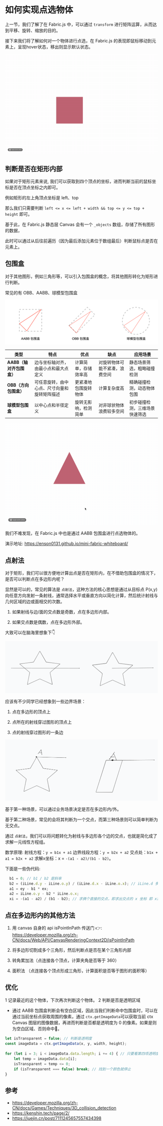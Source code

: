 # 如何实现点选物体

上一节，我们了解了在 Fabric.js 中，可以通过 `transform` 进行矩阵运算，从而达到平移、旋转、缩放的目的。

接下来我们将了解如何对一个物体进行点选，在 Fabric.js 的表现即鼠标移动到元素上，呈现hover状态，移出则显示默认状态。

![点选效果](./1.gif)

## 判断是否在矩形内部

如果对于矩形元素来说, 我们可以获取到四个顶点的坐标，进而判断当前的鼠标坐标是否在顶点坐标之内即可。

例如矩形的左上角顶点坐标是 left、top

那么我们只需要判断 `left <= x <= left + width && top <= y <= top + height` 即可。

基于此，在 Fabric.js 静态层 Canvas 会有一个  `_objects` 数组，存储了所有图形的数据，

此时可以通过从后往前遍历（因为最后添加元素位于数组最后）判断鼠标点是否在元素上。

## 包围盒

对于其他图形，例如三角形等，可以引入包围盒的概念，将其他图形转化为矩形进行判断。

常见的有 OBB、AABB、球模型包围盒

![alt text](image-3.png)

| **类型**              | **特点**                           | **优点**                     | **缺点**                     | **应用场景**                     |
|-----------------------|------------------------------------|-----------------------------|-----------------------------|---------------------------------|
| **AABB（轴对齐包围盒）** | 边与坐标轴对齐，由最小点和最大点定义 | 计算简单，存储效率高           | 对旋转物体可能不紧凑，浪费空间   | 静态场景筛选，粗略碰撞检测         |
| **OBB（方向包围盒）**   | 可任意旋转，由中心点、尺寸向量和旋转矩阵描述 | 更紧凑地包围旋转物体             | 计算复杂度高                 | 精确碰撞检测，动态物体包围         |
| **球模型包围盒**    | 以中心点和半径定义                 | 旋转无影响，检测简单             | 对非球状物体浪费较多空间         | 初步碰撞检测，三维场景快速筛选     |

![alt text](./2.gif)

我们不难发现，在 Fabric.js 中也是通过 AABB 包围盒进行点选物体的。

演示地址: https://enson0131.github.io/mini-fabric-whiteboard/

## 点射法

对于矩形，我们可以很方便地计算出点是否在矩形内，在不借助包围盒的情况下，是否可以判断点在多边形内呢？

显然是可以的，常见的算法是 `点射法`，这种方法的核心思想是通过从目标点 P(x,y) 向任意方向发射一条射线，通常选择水平或垂直方向以简化计算，然后统计射线与几何区域的边或面相交的次数。

1. 如果射线与边/面的交点数是奇数，点在多边形内部。
   
2. 如果交点数是偶数，点在多边形外部。

大致可以在脑海里想象下👇

![alt text](image-4.png)

应该有不少同学已经想象到一些边界场景：

1. 点在多边形的顶点上
   
2. 点所在的射线穿过图形的顶点上

3. 点的射线穿过图形的一条边


![alt text](image-5.png)

基于第一种场景，可以通过业务场景决定是否在多边形内/外。

基于第二种场景，常见的会将其判断为一个交点，而第三种场景则可以简单判断为无交点。

通过 `点射法`，我们可以将问题转化为射线与多边形各个边的交点，也就是简化成了求解一元线性方程组。

数学原理:
    射线方程：`y = b1x + a1`
    边界线段方程：`y = b2x + a2`
    交点处：`b1x + a1 = b2x + a2`
    求解x坐标：x = `-(a1 - a2)/(b1 - b2)`。
          
下面是一些伪代码:

```js
  b1 = 0; // b1 / b2 是斜率
  b2 = (iLine.d.y - iLine.o.y) / (iLine.d.x - iLine.o.x); // iLine.d 多边形线段的终点、iLine.o 是多边形线段的起点
  a1 = ey - b1 * ex;
  a2 = iLine.o.y - b2 * iLine.o.x;
  xi = -(a1 - a2) / (b1 - b2); // 求俩个直接的交点，即求出交点的 x 坐标 即 xi = a1 - a2 / b2;
```

## 点在多边形内的其他方法

1. 用 canvas 自身的 api isPointInPath 传送门 👉: https://developer.mozilla.org/zh-CN/docs/Web/API/CanvasRenderingContext2D/isPointInPath

2. 将多边形切割成多个三角形，然后判断点是否在某个三角形内部

3. 转角累加法（点连接各个顶点，计算夹角是否等于 360）

4. 面积法 （点连接各个顶点形成三角形，计算面积是否等于图形的面积等）


## 优化
1 记录最近的这个物体，下次再次判断这个物体。
2 判断是否是透明区域
  - 通过 AABB 包围盒判断会有空白区域，因此当我们判断命中包围盒时，可以在通过当前坐标点获取周围的像素，通过 `ctx.getImageData`可以获取当前 ctx Canvas 图层的图像数据，再进而判断是否都是透明度为 0 的像素。如果是则为空白区域、否则命中🎯。
  
```js
let isTransparent = false; // 判断是透明度
const imageData = ctx.getImageData(x, y, width, height);

for (let i = 3; i < imageData.data.length; i += 4) { // 只要看第四项透明度即可
    let temp = imageData.data[i];
    isTransparent = temp <= 0;
    if (isTransparent === false) break; // 找到一个颜色就停止
}
```


## 参考

- https://developer.mozilla.org/zh-CN/docs/Games/Techniques/3D_collision_detection
- https://kenshin.tech/page/2/
- https://juejin.cn/post/7111245657557434398
